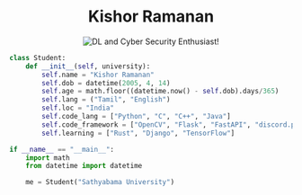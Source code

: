 <h1 align="center">Kishor Ramanan</h1>
<p align="center">
  <img src="https://readme-typing-svg.demolab.com/?color=1F60ED&center=true&vCenter=true&lines=Sathyabama+University+Student;AI-ML+Developer;DL+and+Cyber+Security+Enthusiast;Learning+New+Things+Everyday!" alt="DL and Cyber Security Enthusiast!" alt="DL and Cyber Security Enthusiast!" />
</p>

```python
class Student:
    def __init__(self, university):
        self.name = "Kishor Ramanan"
        self.dob = datetime(2005, 4, 14)
        self.age = math.floor((datetime.now() - self.dob).days/365)
        self.lang = ("Tamil", "English")
        self.loc = "India"
        self.code_lang = ["Python", "C", "C++", "Java"]
        self.code_framework = ["OpenCV", "Flask", "FastAPI", "discord.py"]
        self.learning = ["Rust", "Django", "TensorFlow"]

if __name__ == "__main__":
    import math
    from datetime import datetime

    me = Student("Sathyabama University")
```
